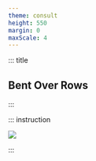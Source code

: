 ```yaml
---
theme: consult
height: 550
margin: 0
maxScale: 4
---
```

<!-- slide template="[[gym-ex]]" -->

::: title
## Bent Over Rows
:::

::: instruction

![](https://thumbs.gfycat.com/BarrenTangibleAntarcticfurseal-size_restricted.gif)

:::
